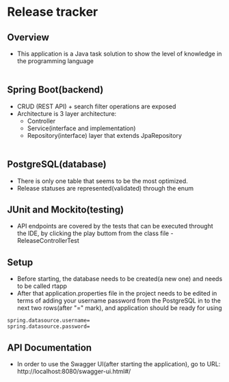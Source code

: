 # Release tracker
## Overview <br/>
* This application is a Java task solution to show the level of knowledge in the programming language <br /><br />
## Spring Boot(backend) <br />
* CRUD (REST API) + search filter operations are exposed<br />
* Architecture is 3 layer architecture:<br>
   * Controller<br/>
   * Service(interface and implementation) <br />
   * Repository(interface) layer that extends JpaRepository<br /> <br />
  
## PostgreSQL(database) <br />
* There is only one table that seems to be the most optimized.<br />
* Release statuses are represented(validated) through the enum<br />

## JUnit and Mockito(testing)
* API endpoints are covered by the tests that can be executed throught the IDE, by clicking the play buttom from the class file - ReleaseControllerTest

## Setup
* Before starting, the database needs to be created(a new one) and needs to be called rtapp<br />
* After that application.properties file in the project needs to be edited in terms of adding your username password from the PostgreSQL in to the next two rows(after "=" mark), and application should be ready for using<br />
```
spring.datasource.username=
spring.datasource.password=
```
## API Documentation
* In order to use the Swagger UI(after starting the application), go to URL: http://localhost:8080/swagger-ui.html#/<br />
